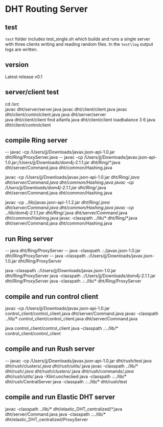 # DHT Routing Server

## test
`test` folder includes test_single.sh which builds and runs a single server with three clients writing and reading random files.  In the `test\log` output logs are written.

## version
Latest release v0.1

## server/client test
cd /src   
javac dht/server/server.java
javac dht/client/client.java
javac dht/client/controlclient.java
java dht/server/server   
java dht/client/client find aifanfa
java dht/client/client loadbalance 3 6
java dht/client/controlclient

## compile Ring server
-- javac -cp /Users/jj/Downloads/javax.json-api-1.0.jar dht/Ring/ProxyServer.java
-- javac -cp /Users/jj/Downloads/javax.json-api-1.0.jar;/Users/jj/Downloads/dom4j-2.1.1.jar dht/Ring/*.java dht/server/Command.java dht/common/Hashing.java

javac -cp /Users/jj/Downloads/javax.json-api-1.0.jar dht/Ring/*.java dht/server/Command.java dht/common/Hashing.java
javac -cp /Users/jj/Downloads/dom4j-2.1.1.jar dht/Ring/*.java dht/server/Command.java dht/common/Hashing.java

javac -cp ../lib/javax.json-api-1.1.2.jar dht/Ring/*.java dht/server/Command.java dht/common/Hashing.java
javac -cp ../lib/dom4j-2.1.1.jar dht/Ring/*.java dht/server/Command.java dht/common/Hashing.java
javac -classpath ../lib/\* dht/Ring/*.java dht/server/Command.java dht/common/Hashing.java

## run Ring server
-- java dht/Ring/ProxyServer
-- java -classpath .:./javax.json-1.0.jar dht/Ring/ProxyServer
-- java -classpath .:/Users/jj/Downloads/javax.json-1.0.jar dht/Ring/ProxyServer

java -classpath .:/Users/jj/Downloads/javax.json-1.0.jar dht/Ring/ProxyServer
java -classpath .:/Users/jj/Downloads/dom4j-2.1.1.jar dht/Ring/ProxyServer
java -classpath .:../lib/\* dht/Ring/ProxyServer

## compile and run control client
javac -cp /Users/jj/Downloads/javax.json-api-1.0.jar control_client/control_client.java dht/server/Command.java
javac -classpath ../lib/\* control_client/control_client.java dht/server/Command.java

java control_client/control_client
java -classpath .:../lib/\* control_client/control_client

## compile and run Rush server
-- javac -cp /Users/jj/Downloads/javax.json-api-1.0.jar dht/rush/test.java dht/rush/clusters/*.java dht/rush/utils/*.java
javac -classpath ../lib/\* dht/rush/*.java dht/rush/clusters/*.java dht/rush/commands/*.java dht/rush/utils/*.java -Xlint:unchecked
java -classpath .:../lib/\* dht/rush/CentralServer
java -classpath .:../lib/\* dht/rush/test

## compile and run Elastic DHT server
javac -classpath ../lib/\* dht/elastic_DHT_centralized/*.java dht/server/Command.java
java -classpath .:../lib/\* dht/elastic_DHT_centralized/ProxyServer